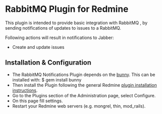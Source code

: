 # RabbitMQ Plugin for Redmine

This plugin is intended to provide basic integration with RabbitMQ , by sending notifications of updates to issues to a RabbitMQ.

Following actions will result in notifications to Jabber:

- Create and update issues

## Installation & Configuration

- The RabbitMQ Notifications Plugin depends on the [bunny](https://github.com/ruby-amqp/bunny). This can be installed with: $ gem install bunny
- Then install the Plugin following the general Redmine [plugin installation instructions](http://www.redmine.org/wiki/redmine/Plugins).
- Go to the Plugins section of the Administration page, select Configure.
- On this page fill settings.
- Restart your Redmine web servers (e.g. mongrel, thin, mod_rails).
